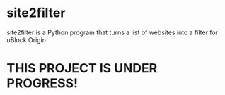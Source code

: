 # site2filter

site2filter is a Python program that turns a list of websites into a filter for uBlock Origin.

# THIS PROJECT IS UNDER PROGRESS!
